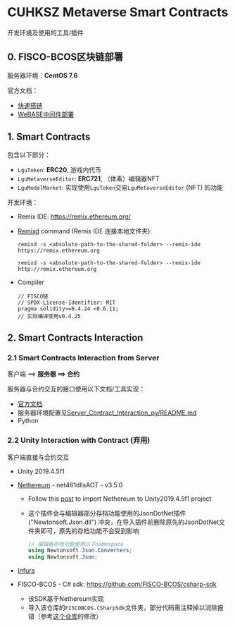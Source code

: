 # CUHKSZ Metaverse Smart Contracts

开发环境及使用的工具/插件

## 0. FISCO-BCOS区块链部署

服务器环境：**CentOS 7.6**

官方文档：

* [快速搭链](https://fisco-bcos-documentation.readthedocs.io/zh_CN/latest/docs/installation.html)
* [WeBASE中间件部署](https://webasedoc.readthedocs.io/zh_CN/latest/docs/WeBASE/install.html)



## 1. Smart Contracts

包含以下部分：

* `LguToken`: **ERC20**, 游戏内代币
* `LguMetaverseEditor`: **ERC721**, （体素）编辑器NFT
* `LguModelMarket`: 实现使用`LguToken`交易`LguMetaverseEditor` (NFT) 的功能

开发环境：

* Remix IDE: https://remix.ethereum.org/

* [Remixd](https://remix-ide.readthedocs.io/en/latest/remixd.html) command (Remix IDE 连接本地文件夹):

    ```
    remixd -s <absolute-path-to-the-shared-folder> --remix-ide https://remix.ethereum.org
    
    remixd -s <absolute-path-to-the-shared-folder> --remix-ide http://remix.ethereum.org
    ```

* Compiler

    ```
    // FISCO链
    // SPDX-License-Identifier: MIT
    pragma solidity>=0.4.24 <0.6.11;
    // 实际编译使用v0.4.25
    ```



## 2. Smart Contracts Interaction

### 2.1 Smart Contracts Interaction from Server

客户端 ==> **服务器 ==> 合约**

服务器与合约交互的接口使用以下文档/工具实现：

* [官方文档](https://fisco-bcos-documentation.readthedocs.io/zh_CN/latest/docs/sdk/python_sdk/index.html)
* 服务器环境配置见[Server_Contract_Interaction_py/README.md](Server_Contract_Interaction_py/README.md)
* Python

### 2.2 Unity Interaction with Contract (弃用)

客户端直接与合约交互

* Unity 2019.4.5f1

* [Nethereum](https://github.com/Nethereum/Nethereum) - net461dllsAOT - v3.5.0

  * Follow this [post](https://medium.com/coinmonks/part-1-using-nethereum-in-unity-54e62f7e65d5) to import Nethereum to Unity2019.4.5f1 project

  * 这个插件会与编辑器部分存档功能使用的JsonDotNet插件 ("Newtonsoft.Json.dll") 冲突，在导入插件前删除原先的JsonDotNet文件夹即可，原先的存档功能不会受到影响

    ```c#
    // 编辑器存档功能使用以下namespace
    using Newtonsoft.Json.Converters;
    using Newtonsoft.Json;
    ```

* [Infura](https://infura.io/)

* FISCO-BCOS - C# sdk: https://github.com/FISCO-BCOS/csharp-sdk

  * 该SDK基于Nethereum实现
  * 导入该仓库的`FISCOBCOS.CSharpSdk`文件夹，部分代码需注释掉以消除报错（参考[这个仓库](https://github.com/Chen-Gary/csharp-sdk)的修改）

